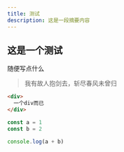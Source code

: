 ```yaml
---
title: 测试
description: 这是一段摘要内容
---
```


## 这是一个测试

随便写点什么

> 我有故人抱剑去，斩尽春风未曾归

```html
<div>
  一个div而已
</div>
```

```js
const a = 1
const b = 2

console.log(a + b)
```